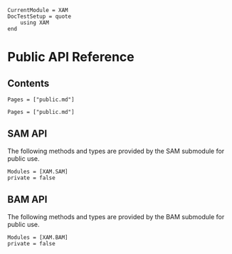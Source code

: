 ```@meta
CurrentModule = XAM
DocTestSetup = quote
    using XAM
end
```

# Public API Reference

## Contents

```@contents
Pages = ["public.md"]
```

```@index
Pages = ["public.md"]
```

## SAM API

The following methods and types are provided by the SAM
submodule for public use.

```@autodocs
Modules = [XAM.SAM]
private = false
```

## BAM API

The following methods and types are provided by the BAM
submodule for public use.

```@autodocs
Modules = [XAM.BAM]
private = false
```

